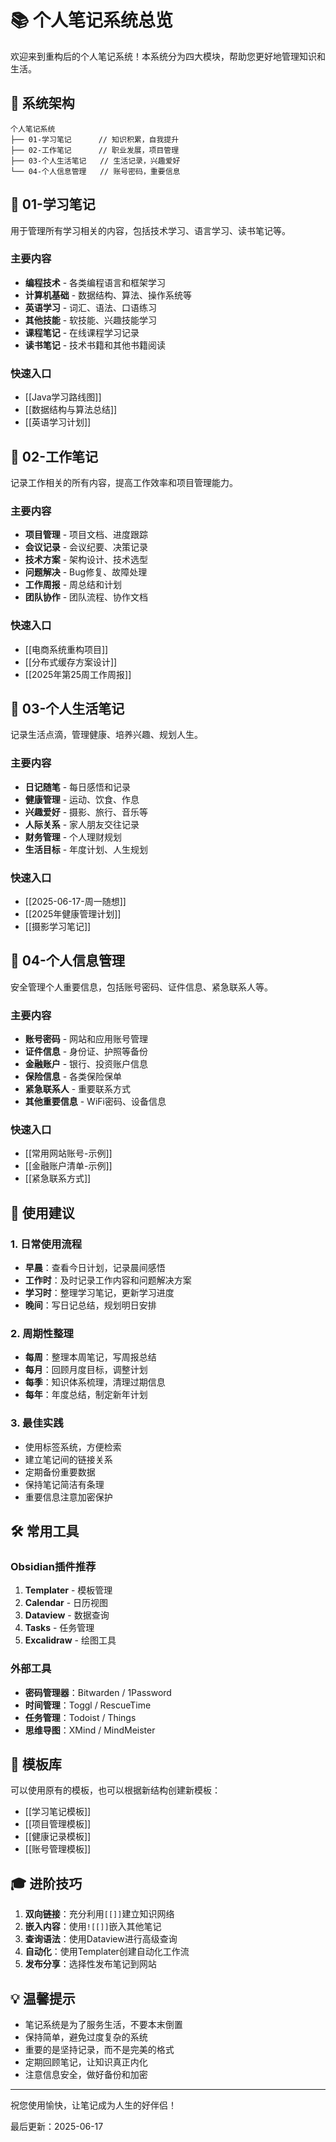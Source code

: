 # 📚 个人笔记系统总览

欢迎来到重构后的个人笔记系统！本系统分为四大模块，帮助您更好地管理知识和生活。

## 🎯 系统架构

```
个人笔记系统
├── 01-学习笔记      // 知识积累，自我提升
├── 02-工作笔记      // 职业发展，项目管理  
├── 03-个人生活笔记   // 生活记录，兴趣爱好
└── 04-个人信息管理   // 账号密码，重要信息
```

## 📖 01-学习笔记

用于管理所有学习相关的内容，包括技术学习、语言学习、读书笔记等。

### 主要内容
- **编程技术** - 各类编程语言和框架学习
- **计算机基础** - 数据结构、算法、操作系统等
- **英语学习** - 词汇、语法、口语练习
- **其他技能** - 软技能、兴趣技能学习
- **课程笔记** - 在线课程学习记录
- **读书笔记** - 技术书籍和其他书籍阅读

### 快速入口
- [[Java学习路线图]]
- [[数据结构与算法总结]]
- [[英语学习计划]]

## 💼 02-工作笔记

记录工作相关的所有内容，提高工作效率和项目管理能力。

### 主要内容
- **项目管理** - 项目文档、进度跟踪
- **会议记录** - 会议纪要、决策记录
- **技术方案** - 架构设计、技术选型
- **问题解决** - Bug修复、故障处理
- **工作周报** - 周总结和计划
- **团队协作** - 团队流程、协作文档

### 快速入口
- [[电商系统重构项目]]
- [[分布式缓存方案设计]]
- [[2025年第25周工作周报]]

## 🌟 03-个人生活笔记

记录生活点滴，管理健康、培养兴趣、规划人生。

### 主要内容
- **日记随笔** - 每日感悟和记录
- **健康管理** - 运动、饮食、作息
- **兴趣爱好** - 摄影、旅行、音乐等
- **人际关系** - 家人朋友交往记录
- **财务管理** - 个人理财规划
- **生活目标** - 年度计划、人生规划

### 快速入口
- [[2025-06-17-周一随想]]
- [[2025年健康管理计划]]
- [[摄影学习笔记]]

## 🔐 04-个人信息管理

安全管理个人重要信息，包括账号密码、证件信息、紧急联系人等。

### 主要内容
- **账号密码** - 网站和应用账号管理
- **证件信息** - 身份证、护照等备份
- **金融账户** - 银行、投资账户信息
- **保险信息** - 各类保险保单
- **紧急联系人** - 重要联系方式
- **其他重要信息** - WiFi密码、设备信息

### 快速入口
- [[常用网站账号-示例]]
- [[金融账户清单-示例]]
- [[紧急联系方式]]

## 🚀 使用建议

### 1. 日常使用流程
- **早晨**：查看今日计划，记录晨间感悟
- **工作时**：及时记录工作内容和问题解决方案
- **学习时**：整理学习笔记，更新学习进度
- **晚间**：写日记总结，规划明日安排

### 2. 周期性整理
- **每周**：整理本周笔记，写周报总结
- **每月**：回顾月度目标，调整计划
- **每季**：知识体系梳理，清理过期信息
- **每年**：年度总结，制定新年计划

### 3. 最佳实践
- 使用标签系统，方便检索
- 建立笔记间的链接关系
- 定期备份重要数据
- 保持笔记简洁有条理
- 重要信息注意加密保护

## 🛠️ 常用工具

### Obsidian插件推荐
1. **Templater** - 模板管理
2. **Calendar** - 日历视图
3. **Dataview** - 数据查询
4. **Tasks** - 任务管理
5. **Excalidraw** - 绘图工具

### 外部工具
- **密码管理器**：Bitwarden / 1Password
- **时间管理**：Toggl / RescueTime  
- **任务管理**：Todoist / Things
- **思维导图**：XMind / MindMeister

## 📝 模板库

可以使用原有的模板，也可以根据新结构创建新模板：
- [[学习笔记模板]]
- [[项目管理模板]]
- [[健康记录模板]]
- [[账号管理模板]]

## 🎓 进阶技巧

1. **双向链接**：充分利用`[[]]`建立知识网络
2. **嵌入内容**：使用`![[]]`嵌入其他笔记
3. **查询语法**：使用Dataview进行高级查询
4. **自动化**：使用Templater创建自动化工作流
5. **发布分享**：选择性发布笔记到网站

## 💡 温馨提示

- 笔记系统是为了服务生活，不要本末倒置
- 保持简单，避免过度复杂的系统
- 重要的是坚持记录，而不是完美的格式
- 定期回顾笔记，让知识真正内化
- 注意信息安全，做好备份和加密

---

祝您使用愉快，让笔记成为人生的好伴侣！

最后更新：2025-06-17
